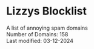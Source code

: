 # Lizzys Blocklist
A list of annoying spam domains<br>
Number of Domains: 158<br>
Last modified: 03-12-2024<br>
